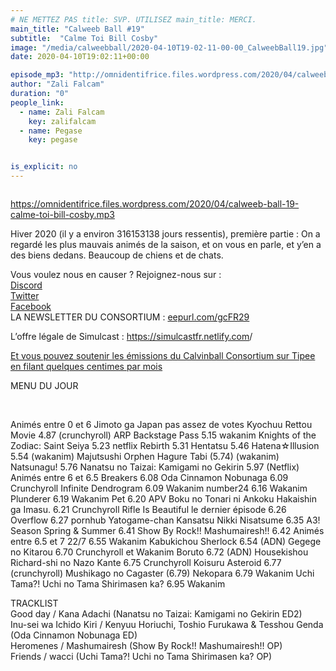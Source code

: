 ```yaml
---
# NE METTEZ PAS title: SVP. UTILISEZ main_title: MERCI.
main_title: "Calweeb Ball #19"
subtitle:  "Calme Toi Bill Cosby"
image: "/media/calweebball/2020-04-10T19-02-11-00-00_CalweebBall19.jpg"
date: 2020-04-10T19:02:11+00:00

episode_mp3: "http://omnidentifrice.files.wordpress.com/2020/04/calweeb-ball-19-calme-toi-bill-cosby.mp3"
author: "Zali Falcam"
duration: "0"
people_link: 
  - name: Zali Falcam
    key: zalifalcam
  - name: Pegase
    key: pegase


is_explicit: no
---
```


<PodcastHeader/>

<!-- ECRIRE LA DESCRIPTION DE L'EPISODE SOUS CETTE LIGNE -->
<p><img src="https://calvinballradio.files.wordpress.com/2020/04/c19.jpg?w=300" alt=""></p>
<p><a href="https://omnidentifrice.files.wordpress.com/2020/04/calweeb-ball-19-calme-toi-bill-cosby.mp3" rel="nofollow">https://omnidentifrice.files.wordpress.com/2020/04/calweeb-ball-19-calme-toi-bill-cosby.mp3</a></p>
<p>Hiver 2020 (il y a environ 316153138 jours ressentis), première partie : On a regardé les plus mauvais animés de la saison, et on vous en parle, et y’en a des biens dedans. Beaucoup de chiens et de chats.</p>
<p>Vous voulez nous en causer ? Rejoignez-nous sur :<br>
<a href="http://discordapp.com/invite/4RnA9v7" rel="nofollow">Discord</a><br>
<a href="https://twitter.com/Calvinball_FM?lang=fr" rel="nofollow">Twitter</a><br>
<a href="https://www.facebook.com/CalvinballRadio/?ref=bookmarks" rel="nofollow">Facebook</a><br>
LA NEWSLETTER DU CONSORTIUM : <a title="http://eepurl.com/gcFR29" href="https://exit.sc/?url=http%3A%2F%2Feepurl.com%2FgcFR29" rel="nofollow">eepurl.com/gcFR29</a></p>
<p>L’offre légale de Simulcast : <a href="https://simulcastfr.netlify.com/" rel="nofollow">https://simulcastfr.netlify.com</a>/</p>
<p><a href="https://fr.tipeee.com/calvinball" rel="nofollow">Et vous pouvez soutenir les émissions du Calvinball Consortium sur Tipee en filant quelques centimes par mois</a></p>
<p>MENU DU JOUR</p>
<p>&nbsp;</p>




<tr>
<td>Animés entre 0 et 6</td>
</tr>
<tr>
<td>Jimoto ga Japan pas assez de votes</td>
</tr>
<tr>
<td>Kyochuu Rettou Movie 4.87 (crunchyroll)</td>
</tr>
<tr>
<td>ARP Backstage Pass 5.15 wakanim</td>
</tr>
<tr>
<td>Knights of the Zodiac: Saint Seiya 5.23 netflix</td>
</tr>
<tr>
<td>Rebirth 5.31</td>
</tr>
<tr>
<td>Hentatsu 5.46</td>
</tr>
<tr>
<td>Hatena☆Illusion 5.54 (wakanim)</td>
</tr>
<tr>
<td>Majutsushi Orphen Hagure Tabi (5.74) (wakanim)</td>
</tr>
<tr>
<td>Natsunagu! 5.76</td>
</tr>
<tr>
<td>Nanatsu no Taizai: Kamigami no Gekirin 5.97 (Netflix)</td>
</tr>
<tr>
<td></td>
</tr>
<tr>
<td>Animés entre 6 et 6.5</td>
</tr>
<tr>
<td>Breakers 6.08</td>
</tr>
<tr>
<td>Oda Cinnamon Nobunaga 6.09 Crunchyroll</td>
</tr>
<tr>
<td>Infinite Dendrogram 6.09 Wakanim</td>
</tr>
<tr>
<td>number24 6.16 Wakanim</td>
</tr>
<tr>
<td>Plunderer 6.19 Wakanim</td>
</tr>
<tr>
<td>Pet 6.20 APV</td>
</tr>
<tr>
<td>Boku no Tonari ni Ankoku Hakaishin ga Imasu. 6.21 Crunchyroll</td>
</tr>
<tr>
<td>Rifle Is Beautiful le dernier épisode 6.26</td>
</tr>
<tr>
<td>Overflow 6.27 pornhub</td>
</tr>
<tr>
<td>Yatogame-chan Kansatsu Nikki Nisatsume 6.35</td>
</tr>
<tr>
<td>A3! Season Spring &amp; Summer 6.41</td>
</tr>
<tr>
<td>Show By Rock!! Mashumairesh!! 6.42</td>
</tr>
<tr>
<td></td>
</tr>
<tr>
<td>Animés entre 6.5 et 7</td>
</tr>
<tr>
<td>22/7 6.55 Wakanim</td>
</tr>
<tr>
<td>Kabukichou Sherlock 6.54 (ADN)</td>
</tr>
<tr>
<td>Gegege no Kitarou 6.70 Crunchyroll et Wakanim</td>
</tr>
<tr>
<td>Boruto 6.72 (ADN)</td>
</tr>
<tr>
<td>Housekishou Richard-shi no Nazo Kante 6.75 Crunchyroll</td>
</tr>
<tr>
<td>Koisuru Asteroid 6.77 (crunchyroll)</td>
</tr>
<tr>
<td>Mushikago no Cagaster (6.79)</td>
</tr>
<tr>
<td>Nekopara 6.79 Wakanim</td>
</tr>
<tr>
<td>Uchi Tama?! Uchi no Tama Shirimasen ka? 6.95 Wakanim</td>
</tr>


<p>TRACKLIST<br>
Good day / Kana Adachi (Nanatsu no Taizai: Kamigami no Gekirin ED2)<br>
Inu-sei wa Ichido Kiri / Kenyuu Horiuchi, Toshio Furukawa &amp; Tesshou Genda (Oda Cinnamon Nobunaga ED)<br>
Heromenes / Mashumairesh (Show By Rock!! Mashumairesh!! OP)<br>
Friends / wacci (Uchi Tama?! Uchi no Tama Shirimasen ka? OP)</p>
<p></p>


<tr>
<td></td>
</tr>


<p>&nbsp;</p>


